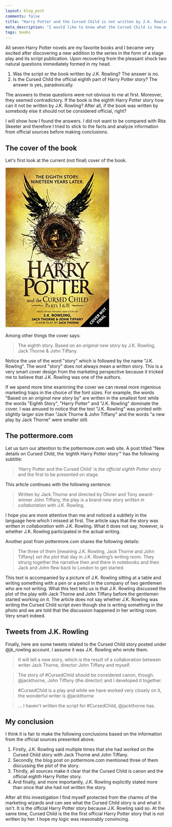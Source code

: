 ```yaml
---
layout: blog_post
comments: false
title: "Harry Potter and the Cursed Child is not written by J.K. Rowling"
meta_description: "I would like to know what the Cursed Child is how exactly was J.K. Rowling involved in its creation."
tags: books
---
```


All seven Harry Potter novels are my favorite books and I became very excited after discovering a new addition to the series in the form of a stage play and its script publication. Upon recovering from the pleasant shock two natural questions immediately formed in my head.

1. Was the script or the book written by J.K. Rowling? The answer is no.
1. Is the Cursed Child the official eighth part of Harry Potter story? The answer is yes, paradoxically.

The answers to these questions were not obvious to me at first. Moreover, they seemed contradictory. If the book is the eighth Harry Potter story how can it not be written by J.K. Rowling? After all, if the book was written by somebody else it should not be considered official, right?

I will show how I found the answers. I did not want to be compared with Rita Skeeter and therefore I tried to stick to the facts and analyze information from official sources before making conclusions.

## The cover of the book

Let's first look at the current (not final) cover of the book.

<img src='/image/blog/2016-02-13-cursed-child-is-not-written-by-jk-rowling/harry_potter_and_cursed_child_covert_not_final.jpg' class='isMax300PxWide' alt='Not final cover of the book Harry Potter and the Cursed Child'>

Among other things the cover says:

> The eighth story. Based on an *original new story* by J.K. Rowling, Jack Thorne & John Tiffany.

Notice the use of the word "story" which is followed by the name "J.K. Rowling". The word "story" does not always mean a *written* story. This is a very smart cover design from the marketing perspective because it tricked me to believe that J.K. Rowling was one of the authors.

If we spend more time examining the cover we can reveal more ingenious marketing traps in the choice of the font sizes. For example, the words "Based on an *original new story* by" are written in the smallest font while the words "Eighth Story", "Harry Potter" and "J.K. Rowling" dominate the cover. I was amused to notice that the text "J.K. Rowling" was printed with slightly larger size than "Jack Thorne & John Tiffany" and the words "a new play by Jack Thorne" were smaller still.

## The pottermore.com

Let us turn our attention to the pottermore.com web site. A post titled "New details on Cursed Child, the ‘eighth Harry Potter story’" has the following subtitle:

> ‘Harry Potter and the Cursed Child' is *the official eighth Potter story* and the first to be presented on stage.

This article continues with the following sentence:

> Written by Jack Thorne and directed by Olivier and Tony award-winner John Tiffany, the play is a brand new story *written in collaboration* with J.K. Rowling.

I hope you are more attentive than me and noticed a subtlety in the language here which I missed at first. The article says that the story was written *in collaboration* with J.K. Rowling. What it does not say, however, is whether J.K. Rowling participated in the actual writing.

Another post from pottermore.com shares the following details:

> The three of them [meaning J.K. Rowling, Jack Thorne and John Tiffany] *set the plot* that day in J.K. Rowling’s writing room. They strung together the narrative then and there in notebooks and then Jack and John flew back to London to get started.

This text is accompanied by a picture of J.K. Rowling sitting at a table and writing something with a pen or a pencil in the company of two gentlemen who are not writing. What this text tells us is that J.K. Rowling discussed the plot of the play with Jack Thorne and John Tiffany before the gentlemen started working on it. The article does not say whether J.K. Rowling was writing the Cursed Child script even though she is writing something in the photo and we are told that the discussion happened in her writing room. Very smart indeed.


## Tweets from J.K. Rowling

Finally, here are some tweets related to the Cursed Child story posted under @jk_rowling account. I assume it was J.K. Rowling who wrote them.

<blockquote>It will tell a new story, which is the result of a collaboration between writer Jack Thorne, director John Tiffany and myself.</blockquote>

<blockquote>The story of #CursedChild should be considered canon, though. @jackthorne, John Tiffany (the director) and I developed it together.</blockquote>

<blockquote>#CursedChild is a play and while we have worked very closely on it, the wonderful writer is @jackthorne</blockquote>

<blockquote>... I haven't written the script for #CursedChild, @jackthorne has.</blockquote>

## My conclusion

I think it is fair to make the following conclusions based on the information from the official sources presented above.

1. Firstly, J.K. Rowling said multiple times that she had worked on the Cursed Child story with Jack Thorne and John Tiffany.
1. Secondly, the blog post on pottermore.com mentioned three of them discussing the plot of the story.
1. Thirdly, all sources make it clear that the Cursed Child is canon and the official eighth Harry Potter story.
1. And finally, and more importantly, J.K. Rowling explicitly stated more than once that she had not written the story.



After all this investigation I find myself protected from the charms of the marketing wizards and can see what the Cursed Child story is and what it isn't. It is the official Harry Potter story because J.K. Rowling said so. At the same time, Cursed Child is the the first official Harry Potter story that is not written by her. I hope my logic was reasonably convincing.